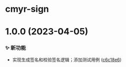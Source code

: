 # cmyr-sign

# 1.0.0 (2023-04-05)


### ✨ 新功能

* 实现生成签名和校验签名逻辑；添加测试用例 ([c6c18e6](https://github.com/CaoMeiYouRen/cmyr-sign/commit/c6c18e6))
